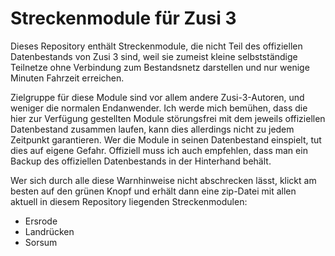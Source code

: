 # Streckenmodule für Zusi 3

Dieses Repository enthält Streckenmodule, die nicht Teil des offiziellen Datenbestands von Zusi 3 sind, weil sie zumeist kleine selbstständige Teilnetze ohne Verbindung zum Bestandsnetz darstellen und nur wenige Minuten Fahrzeit erreichen.

Zielgruppe für diese Module sind vor allem andere Zusi-3-Autoren, und weniger die normalen Endanwender.
Ich werde mich bemühen, dass die hier zur Verfügung gestellten Module störungsfrei mit dem jeweils offiziellen Datenbestand zusammen laufen, kann dies allerdings nicht zu jedem Zeitpunkt garantieren. Wer die Module in seinen Datenbestand einspielt, tut dies auf eigene Gefahr. Offiziell muss ich auch empfehlen, dass man ein Backup des offiziellen Datenbestands in der Hinterhand behält.

Wer sich durch alle diese Warnhinweise nicht abschrecken lässt, klickt am besten auf den grünen Knopf und erhält dann eine zip-Datei mit allen aktuell in diesem Repository liegenden Streckenmodulen:

* Ersrode
* Landrücken
* Sorsum